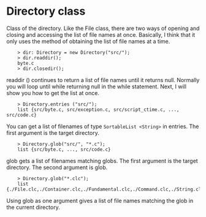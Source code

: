 # Directory class

Class of the directory. Like the File class, there are two ways of opening and closing and accessing the list of file names at once. Basically, I think that it only uses the method of obtaining the list of file names at a time.
```
    > dir: Directory = new Directory("src/");
    > dir.readdir();
    byte.c
    > dir.closedir();
```

readdir () continues to return a list of file names until it returns null. Normally you will loop until while returning null in the while statement. Next, I will show you how to get the list at once.

```
    > Directory.entries ("src/");
    list {src/byte.c, src/exception.c, src/script_ctime.c, ..., src/code.c}
```

You can get a list of filenames of type `SortableList <String>` in entries. The first argument is the target directory.

```
    > Directory.glob("src/", "*.c");
    list {src/byte.c, ..., src/code.c}
```

glob gets a list of filenames matching globs. The first argument is the target directory. The second argument is glob.

```
    > Directory.glob("*.clc");
    list {./File.clc,./Container.clc,./Fundamental.clc,./Command.clc,./String.clc,./MyOwnLibrary.clc,./x.clc}
```

Using glob as one argument gives a list of file names matching the glob in the current directory.
